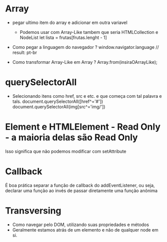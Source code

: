 # Array

- pegar ultimo item do array e adicionar em outra variavel

  - Podemos usar com Array-Like tambem que seria HTMLCollection e NodeList
    let lista = frutas[frutas.lenght - 1]

- Como pegar a linguagem do navegador ?
  window.navigator.language // result: pt-br

- Como transformar Array-Like em Array ?
  Array.from(insiraOArrayLike);

# querySelectorAll

- Selecionando itens como href, src e etc. e que começa com tal palavra e tals.
  document.querySelectorAll([href^='#'])
  document.querySelectorAll(img[src^='img/'])

# Element e HTMLElement - Read Only - a maioria delas são Read Only

Isso significa que não podemos modificar com setAttribute

# Callback

É boa prática separar a função de callback do addEventListener, ou seja, declarar uma função ao invés de passar diretamente uma função anônima

# Transversing

- Como navegar pelo DOM, utilizando suas propriedades e métodos
- Geralmente estamos atrás de um elemento e não de qualquer node em si.
